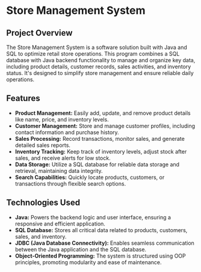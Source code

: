 # **Store Management System**

## **Project Overview**

The Store Management System is a software solution built with Java and SQL to optimize retail store operations. This program combines a SQL database with Java backend functionality to manage and organize key data, including product details, customer records, sales activities, and inventory status. It's designed to simplify store management and ensure reliable daily operations.

## **Features**

- **Product Management:** Easily add, update, and remove product details like name, price, and inventory levels.
- **Customer Management:** Store and manage customer profiles, including contact information and purchase history.
- **Sales Processing:** Record transactions, monitor sales, and generate detailed sales reports.
- **Inventory Tracking:** Keep track of inventory levels, adjust stock after sales, and receive alerts for low stock.
- **Data Storage:** Utilize a SQL database for reliable data storage and retrieval, maintaining data integrity.
- **Search Capabilities:** Quickly locate products, customers, or transactions through flexible search options.

## **Technologies Used**

- **Java:** Powers the backend logic and user interface, ensuring a responsive and efficient application.
- **SQL Database:** Stores all critical data related to products, customers, sales, and inventory.
- **JDBC (Java Database Connectivity):** Enables seamless communication between the Java application and the SQL database.
- **Object-Oriented Programming:** The system is structured using OOP principles, promoting modularity and ease of maintenance.
